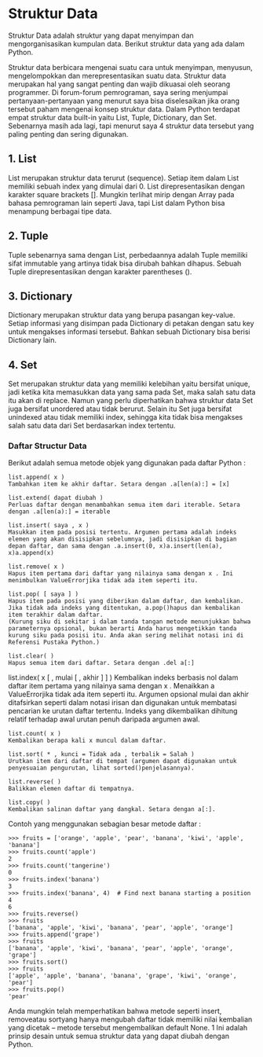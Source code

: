 # Struktur Data
Struktur Data adalah struktur yang dapat menyimpan dan mengorganisasikan kumpulan data. Berikut struktur data yang ada dalam Python.

Struktur data berbicara mengenai suatu cara untuk menyimpan, menyusun, mengelompokkan dan merepresentasikan suatu data. Struktur data merupakan hal yang sangat penting dan wajib dikuasai oleh seorang programmer. Di forum-forum pemrograman, saya sering menjumpai pertanyaan-pertanyaan yang menurut saya bisa diselesaikan jika orang tersebut paham mengenai konsep struktur data. Dalam Python terdapat empat struktur data built-in yaitu List, Tuple, Dictionary, dan Set. Sebenarnya masih ada lagi, tapi menurut saya 4 struktur data tersebut yang paling penting dan sering digunakan.

## 1. List
List merupakan struktur data terurut (sequence). Setiap item dalam List memiliki sebuah index yang dimulai dari 0. List direpresentasikan dengan karakter square brackets []. Mungkin terlihat mirip dengan Array pada bahasa pemrograman lain seperti Java, tapi List dalam Python bisa menampung berbagai tipe data.

## 2. Tuple
Tuple sebenarnya sama dengan List, perbedaannya adalah Tuple memiliki sifat immutable yang artinya tidak bisa dirubah bahkan dihapus. Sebuah Tuple direpresentasikan dengan karakter parentheses ().

## 3. Dictionary
Dictionary merupakan struktur data yang berupa pasangan key-value. Setiap informasi yang disimpan pada Dictionary di petakan dengan satu key untuk mengakses informasi tersebut. Bahkan sebuah Dictionary bisa berisi Dictionary lain.

## 4. Set
Set merupakan struktur data yang memiliki kelebihan yaitu bersifat unique, jadi ketika kita memasukkan data yang sama pada Set, maka salah satu data itu akan di replace. Namun yang perlu diperhatikan bahwa struktur data Set juga bersifat unordered atau tidak berurut. Selain itu Set juga bersifat unindexed atau tidak memiliki index, sehingga kita tidak bisa mengakses salah satu data dari Set berdasarkan index tertentu.

### Daftar Structur Data

Berikut adalah semua metode objek yang digunakan pada daftar Python :
```
list.append( x )
Tambahkan item ke akhir daftar. Setara dengan .a[len(a):] = [x]
```
```
list.extend( dapat diubah )
Perluas daftar dengan menambahkan semua item dari iterable. Setara dengan .a[len(a):] = iterable
```
```
list.insert( saya , x )
Masukkan item pada posisi tertentu. Argumen pertama adalah indeks elemen yang akan disisipkan sebelumnya, jadi disisipkan di bagian depan daftar, dan sama dengan .a.insert(0, x)a.insert(len(a), x)a.append(x)
```
```
list.remove( x )
Hapus item pertama dari daftar yang nilainya sama dengan x . Ini menimbulkan ValueErrorjika tidak ada item seperti itu.
```
```
list.pop( [ saya ] )
Hapus item pada posisi yang diberikan dalam daftar, dan kembalikan. Jika tidak ada indeks yang ditentukan, a.pop()hapus dan kembalikan item terakhir dalam daftar. 
(Kurung siku di sekitar i dalam tanda tangan metode menunjukkan bahwa parameternya opsional, bukan berarti Anda harus mengetikkan tanda kurung siku pada posisi itu. Anda akan sering melihat notasi ini di Referensi Pustaka Python.)
```
```
list.clear( )
Hapus semua item dari daftar. Setara dengan .del a[:]
```
list.index( x [ , mulai [ , akhir ] ] )
Kembalikan indeks berbasis nol dalam daftar item pertama yang nilainya sama dengan x . Menaikkan a ValueErrorjika tidak ada item seperti itu.
Argumen opsional mulai dan akhir ditafsirkan seperti dalam notasi irisan dan digunakan untuk membatasi pencarian ke urutan daftar tertentu. Indeks yang dikembalikan dihitung relatif terhadap awal urutan penuh daripada argumen awal.
```
list.count( x )
Kembalikan berapa kali x muncul dalam daftar.
```
```
list.sort( * , kunci = Tidak ada , terbalik = Salah )
Urutkan item dari daftar di tempat (argumen dapat digunakan untuk penyesuaian pengurutan, lihat sorted()penjelasannya).
```
```
list.reverse( )
Balikkan elemen daftar di tempatnya.
```
```
list.copy( )
Kembalikan salinan daftar yang dangkal. Setara dengan a[:].
```

Contoh yang menggunakan sebagian besar metode daftar :

```
>>> fruits = ['orange', 'apple', 'pear', 'banana', 'kiwi', 'apple', 'banana']
>>> fruits.count('apple')
2
>>> fruits.count('tangerine')
0
>>> fruits.index('banana')
3
>>> fruits.index('banana', 4)  # Find next banana starting a position 4
6
>>> fruits.reverse()
>>> fruits
['banana', 'apple', 'kiwi', 'banana', 'pear', 'apple', 'orange']
>>> fruits.append('grape')
>>> fruits
['banana', 'apple', 'kiwi', 'banana', 'pear', 'apple', 'orange', 'grape']
>>> fruits.sort()
>>> fruits
['apple', 'apple', 'banana', 'banana', 'grape', 'kiwi', 'orange', 'pear']
>>> fruits.pop()
'pear'
```

Anda mungkin telah memperhatikan bahwa metode seperti insert, removeatau sortyang hanya mengubah daftar tidak memiliki nilai kembalian yang dicetak – metode tersebut mengembalikan default None. 1 Ini adalah prinsip desain untuk semua struktur data yang dapat diubah dengan Python.
